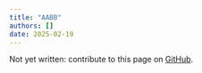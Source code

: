 ```yaml
---
title: "AABB"
authors: []
date: 2025-02-19
---
```


Not yet written: contribute to this page on [GitHub](https://github.com/Diminim/love-cookbook).